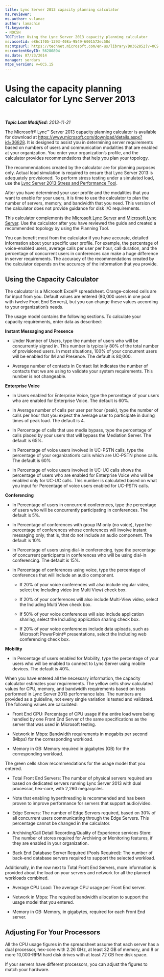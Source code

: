 ```yaml
---
title: Lync Server 2013 capacity planning calculator
ms.reviewer: 
ms.author: v-lanac
author: lanachin
f1.keywords:
- NOCSH
TOCTitle: Using the Lync Server 2013 capacity planning calculator
ms:assetid: e86c1f05-1393-408a-9549-6001572ec50d
ms:mtpsurl: https://technet.microsoft.com/en-us/library/Dn362852(v=OCS.15)
ms:contentKeyID: 56280894
ms.date: 07/23/2014
manager: serdars
mtps_version: v=OCS.15
---
```


<div data-xmlns="http://www.w3.org/1999/xhtml">

<div class="topic" data-xmlns="http://www.w3.org/1999/xhtml" data-msxsl="urn:schemas-microsoft-com:xslt" data-cs="http://msdn.microsoft.com/">

<div data-asp="http://msdn2.microsoft.com/asp">

# Using the capacity planning calculator for Lync Server 2013

</div>

<div id="mainSection">

<div id="mainBody">

<span> </span>

_**Topic Last Modified:** 2013-11-21_

The Microsoft® Lync™ Server 2013 capacity planning calculator is available for download at <https://www.microsoft.com/download/details.aspx?id=36828>. It is designed to assist you in determining server requirements based on numbers of users and communication modalities that are enabled at your organization. You enter your organization’s profile, and the calculator provides recommendations that help you plan your topology.

The recommendations created by the calculator are for planning purposes only. Actual load simulation is required to ensure that Lync Server 2013 is adequately provisioned. To perform stress testing under a simulated load, use the [Lync Server 2013 Stress and Performance Tool](https://go.microsoft.com/fwlink/?linkid=282724).

After you have determined your user profile and the modalities that you want to enable for your users, it is time to use the calculator to plan the number of servers, memory, and bandwidth that you need. This version of the calculator does not provide guidance for disk I/O requirements.

This calculator complements the [Microsoft Lync Server](https://go.microsoft.com/fwlink/?linkid=282725) and [Microsoft Lync Server](lync-server-2013-planning.md). Use the calculator after you have reviewed the guide and created a recommended topology by using the Planning Tool.

You can benefit most from the calculator if you have accurate, detailed information about your specific user profile. For example, the percentage of voice-enabled users, average calls per user per hour, call duration, and the percentage of concurrent users in conferences can make a huge difference in server requirements. The accuracy of the recommendations created by the calculator depends on the accuracy of the information that you provide.

<div>

## Using the Capacity Calculator

The calculator is a Microsoft Excel® spreadsheet. Orange-colored cells are for input from you. Default values are entered (80,000 users in one pool with twelve Front End Servers), but you can change these values according to your organization’s needs.

The usage model contains the following sections. To calculate your capacity requirements, enter data as described:

**Instant Messaging and Presence**

  - Under Number of Users, type the number of users who will be concurrently signed in. This number is typically 80% of the total number of provisioned users. In most situations, 100% of your concurrent users will be enabled for IM and Presence. The default is 80,000.

  - Average number of contacts in Contact list indicates the number of contacts that we are using to validate your system requirements. This number is not changeable.

**Enterprise Voice**

  - In Users enabled for Enterprise Voice, type the percentage of your users who are enabled for Enterprise Voice. The default is 60%.

  - In Average number of calls per user per hour (peak), type the number of calls per hour that you expect the average user to participate in during times of peak load. The default is 4.

  - In Percentage of calls that use media bypass, type the percentage of calls placed by your users that will bypass the Mediation Server. The default is 65%.

  - In Percentage of voice users involved in UC-PSTN calls, type the percentage of your organization’s calls which are UC-PSTN phone calls. The default is 60%

  - In Percentage of voice users involved in UC-UC calls shows the percentage of users who are enabled for Enterprise Voice who will be enabled only for UC-UC calls. This number is calculated based on what you input for Percentage of voice users enabled for UC-PSTN calls.

**Conferencing**

  - In Percentage of users in concurrent conferences, type the percentage of users who will be concurrently participating in conferences. The default is 5%.

  - In Percentage of conferences with group IM only (no voice), type the percentage of conferences whose conferences will involve instant messaging only; that is, that do not include an audio component. The default is 10%

  - In Percentage of users using dial-in conferencing, type the percentage of concurrent participants in conferences who will be using dial-in conferencing. The default is 15%.

  - In Percentage of conferences using voice, type the percentage of conferences that will include an audio component.
    
      - If 20% of your voice conferences will also include regular video, select the Including video (no Multi View) check box.
    
      - If 20% of your conferences will also include Multi-View video, select the Including Multi View check box.
    
      - If 50% of your voice conferences will also include application sharing, select the Including application sharing check box.
    
      - If 20% of your voice conferences include data uploads, such as Microsoft PowerPoint® presentations, select the Including web conferencing check box.

**Mobility**

  - In Percentage of users enabled for Mobility, type the percentage of your users who will be enabled to connect to Lync Server using mobile devices. The default is 40%.

When you have entered all the necessary information, the capacity calculator estimates your requirements. The yellow cells show calculated values for CPU, memory, and bandwidth requirements based on tests performed in Lync Server 2013 performance labs. The numbers are provided as a guideline, not every single variation is tested and validated. The following values are calculated:

  - Front End CPU: Percentage of CPU usage if the entire load were being handled by one Front End Server of the same specifications as the server that was used in Microsoft testing.

  - Network in Mbps: Bandwidth requirements in megabits per second (Mbps) for the corresponding workload.

  - Memory in GB: Memory required in gigabytes (GB) for the corresponding workload.

The green cells show recommendations for the usage model that you entered.

  - Total Front End Servers: The number of physical servers required are based on dedicated servers running Lync Server 2013 with dual processor, hex-core, with 2,260 megacycles.

  - Note that enabling hyperthreading is recommended and has been proven to improve performance for servers that support audio/video.

  - Edge Servers: The number of Edge Servers required, based on 30% of all concurrent users communicating through the Edge Servers. This percentage cannot be changed in the calculator.

  - Archiving/Call Detail Recording/Quality of Experience services Store: The number of stores required for Archiving or Monitoring features, if they are enabled in your organization.

  - Back End Database Server Required (Pools Required): The number of back-end database servers required to support the selected workload.

Additionally, in the row next to Total Front End Servers, more information is provided about the load on your servers and network for all the planned workloads combined.

  - Average CPU Load: The average CPU usage per Front End server.

  - Network in Mbps: The required bandwidth allocation to support the usage model that you entered.

  - Memory in GB: Memory, in gigabytes, required for each Front End server.

</div>

<div>

## Adjusting For Your Processors

All the CPU usage figures in the spreadsheet assume that each server has a dual processor, hex-core with 2.26 GHz, at least 32 GB of memory, and 8 or more 10,000-RPM hard disk drives with at least 72 GB free disk space.

If your servers have different processors, you can adjust the figures to match your hardware.

</div>

</div>

<span> </span>

</div>

</div>

</div>

